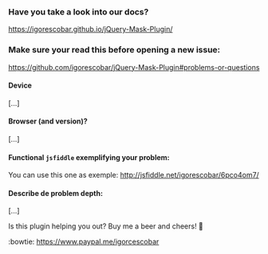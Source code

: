 ### Have you take a look into our docs?
https://igorescobar.github.io/jQuery-Mask-Plugin/

### Make sure your read this before opening a new issue:
https://github.com/igorescobar/jQuery-Mask-Plugin#problems-or-questions

#### Device
[...]

#### Browser (and version)?
[...]

#### Functional `jsfiddle` exemplifying your problem: 
You can use this one as exemple: http://jsfiddle.net/igorescobar/6pco4om7/

#### Describe de problem depth:
[...]


Is this plugin helping you out? Buy me a beer and cheers! :beer:

:bowtie: https://www.paypal.me/igorcescobar

